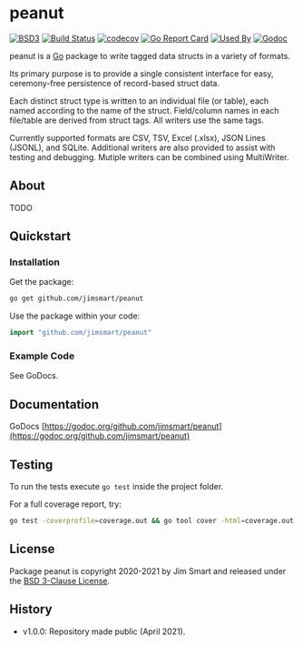 # peanut

[![BSD3](https://img.shields.io/badge/license-BSD3-blue.svg)](LICENSE)
[![Build Status](https://img.shields.io/travis/jimsmart/peanut/master.svg)](https://travis-ci.org/jimsmart/peanut)
[![codecov](https://codecov.io/gh/jimsmart/peanut/branch/master/graph/badge.svg)](https://codecov.io/gh/jimsmart/peanut)
[![Go Report Card](https://goreportcard.com/badge/github.com/jimsmart/peanut)](https://goreportcard.com/report/github.com/jimsmart/peanut)
[![Used By](https://img.shields.io/sourcegraph/rrc/github.com/jimsmart/peanut.svg)](https://sourcegraph.com/github.com/jimsmart/peanut)
[![Godoc](https://img.shields.io/badge/godoc-reference-blue.svg)](https://godoc.org/github.com/jimsmart/peanut)

peanut is a [Go](https://golang.org/) package to write tagged data structs in a variety of formats.

Its primary purpose is to provide a single consistent interface
for easy, ceremony-free persistence of record-based struct data.

Each distinct struct type is written to an individual file (or table), each named according to the name of the struct. Field/column names in each file/table are derived from struct tags. All writers use the same tags.

Currently supported formats are CSV, TSV, Excel (.xlsx), JSON Lines (JSONL), and SQLite.
Additional writers are also provided to assist with testing and debugging.
Mutiple writers can be combined using MultiWriter.

## About

TODO

## Quickstart

### Installation

Get the package:

```bash
go get github.com/jimsmart/peanut
```

Use the package within your code:

```go
import "github.com/jimsmart/peanut"
```

### Example Code

See GoDocs.

## Documentation

GoDocs [https://godoc.org/github.com/jimsmart/peanut](https://godoc.org/github.com/jimsmart/peanut)

## Testing

To run the tests execute `go test` inside the project folder.

For a full coverage report, try:

```bash
go test -coverprofile=coverage.out && go tool cover -html=coverage.out
```

## License

Package peanut is copyright 2020-2021 by Jim Smart and released under the [BSD 3-Clause License](LICENSE.md).

## History

- v1.0.0: Repository made public (April 2021).
